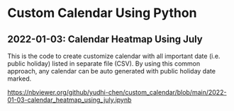 # Custom Calendar Using Python

## 2022-01-03: Calendar Heatmap Using July
This is the code to create customize calendar with all important date (i.e. public holiday) listed in separate file (CSV). By using this common approach, any calendar can be auto generated with public holiday date marked.

https://nbviewer.org/github/yudhi-chen/custom_calendar/blob/main/2022-01-03-calendar_heatmap_using_july.ipynb
